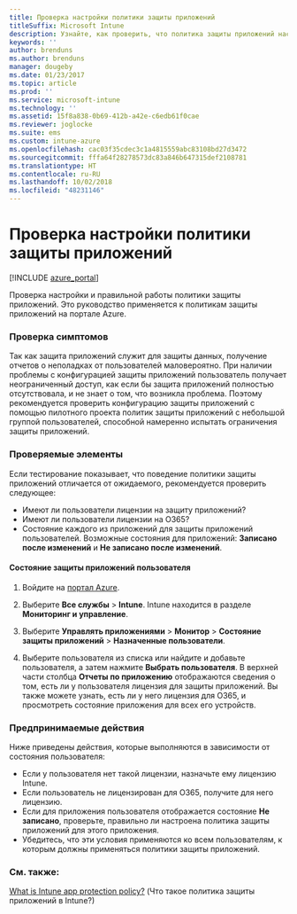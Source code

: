 ```yaml
---
title: Проверка настройки политики защиты приложений
titleSuffix: Microsoft Intune
description: Узнайте, как проверить, что политика защиты приложений настроена и работает правильно.
keywords: ''
author: brenduns
ms.author: brenduns
manager: dougeby
ms.date: 01/23/2017
ms.topic: article
ms.prod: ''
ms.service: microsoft-intune
ms.technology: ''
ms.assetid: 15f8a838-0b69-412b-a42e-c6edb61f0cae
ms.reviewer: joglocke
ms.suite: ems
ms.custom: intune-azure
ms.openlocfilehash: cac03f35cdec3c1a4815559abc83108bd27d3472
ms.sourcegitcommit: fffa64f28278573dc83a846b647315def2108781
ms.translationtype: HT
ms.contentlocale: ru-RU
ms.lasthandoff: 10/02/2018
ms.locfileid: "48231146"
---
```

# <a name="how-to-validate-your-app-protection-policy-setup"></a>Проверка настройки политики защиты приложений

[!INCLUDE [azure_portal](./includes/azure_portal.md)]

Проверка настройки и правильной работы политики защиты приложений. Это руководство применяется к политикам защиты приложений на портале Azure.

### <a name="checking-for-symptoms"></a>Проверка симптомов
Так как защита приложений служит для защиты данных, получение отчетов о неполадках от пользователей маловероятно. При наличии проблемы с конфигурацией защиты приложений пользователь получает неограниченный доступ, как если бы защита приложений полностью отсутствовала, и не знает о том, что возникла проблема. Поэтому рекомендуется проверить конфигурацию защиты приложений с помощью пилотного проекта политик защиты приложений с небольшой группой пользователей, способной намеренно испытать ограничения защиты приложений.


### <a name="what-to-check"></a>Проверяемые элементы

Если тестирование показывает, что поведение политики защиты приложений отличается от ожидаемого, рекомендуется проверить следующее:

- Имеют ли пользователи лицензии на защиту приложений?
- Имеют ли пользователи лицензии на O365?
- Состояние каждого из приложений для защиты приложений пользователей. Возможные состояния для приложений: **Записано после изменений** и **Не записано после изменений**.

#### <a name="user-app-protection-status"></a>Состояние защиты приложений пользователя
1. Войдите на [портал Azure](https://portal.azure.com).
2. Выберите **Все службы** > **Intune**. Intune находится в разделе **Мониторинг и управление**.
1. Выберите **Управлять приложениями** > **Монитор** >  **Состояние защиты приложений** > **Назначенные пользователи**.

2. Выберите пользователя из списка или найдите и добавьте пользователя, а затем нажмите **Выбрать пользователя**. В верхней части столбца **Отчеты по приложению** отображаются сведения о том, есть ли у пользователя лицензия для защиты приложений. Вы также можете узнать, есть ли у него лицензия для O365, и просмотреть состояние приложения для всех его устройств.



### <a name="what-to-do"></a>Предпринимаемые действия
Ниже приведены действия, которые выполняются в зависимости от состояния пользователя:

- Если у пользователя нет такой лицензии, назначьте ему лицензию Intune.
- Если пользователь не лицензирован для O365, получите для него лицензию.
- Если для приложения пользователя отображается состояние **Не записано**, проверьте, правильно ли настроена политика защиты приложений для этого приложения.
- Убедитесь, что эти условия применяются ко всем пользователям, к которым должны применяться политики защиты приложений.

### <a name="see-also"></a>См. также:

[What is Intune app protection policy?](app-protection-policies.md) (Что такое политика защиты приложений в Intune?)

